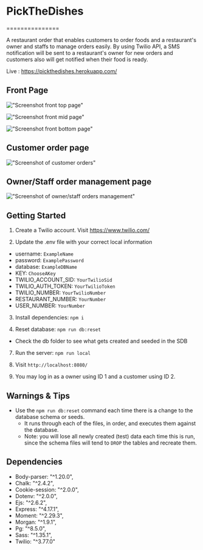# PickTheDishes
===============

A restaurant order that enables customers to order foods and a restaurant's owner and staffs to manage orders easily. 
By using Twilio API, a SMS notification will be sent to a restaurant's owner for new orders and customers also will get notified when their food is ready.

Live : https://pickthedishes.herokuapp.com/

## Front Page

!["Screenshot front top page"](https://github.com/tothenextcode/PickTheDishes/blob/master/docs/Top%20of%20main%20page.png?raw=true)

!["Screenshot front mid page"](https://github.com/tothenextcode/PickTheDishes/blob/master/docs/Mid%20Section%20of%20main%20page.png?raw=true)

!["Screenshot front bottom page"](https://github.com/tothenextcode/PickTheDishes/blob/master/docs/Bottom%20of%20main%20page.png?raw=true)

## Customer order page

!["Screenshot of customer orders"](https://github.com/tothenextcode/PickTheDishes/blob/master/docs/Customers%20order%20page.png?raw=true)

## Owner/Staff order management page

!["Screenshot of owner/staff orders management"](https://github.com/tothenextcode/PickTheDishes/blob/master/docs/Owner:Staff%20order%20management%20page.png?raw=true)


## Getting Started

1. Create a Twilio account. Visit https://www.twilio.com/

2. Update the .env file with your correct local information 
- username: `ExampleName` 
- password: `ExamplePassword` 
- database: `ExampleDBName`
- KEY: `ChooseAKey`
- TWILIO_ACCOUNT_SID: `YourTwilioSid`
- TWILIO_AUTH_TOKEN: `YourTwilioToken`
- TWILIO_NUMBER: `YourTwilioNumber`
- RESTAURANT_NUMBER: `YourNumber`
- USER_NUMBER: `YourNumber`

3. Install dependencies: `npm i`

5. Reset database: `npm run db:reset`
  - Check the db folder to see what gets created and seeded in the SDB

7. Run the server: `npm run local`

8. Visit `http://localhost:8080/`

9. You may log in as a owner using ID 1 and a customer using ID 2.


## Warnings & Tips

- Use the `npm run db:reset` command each time there is a change to the database schema or seeds. 
  - It runs through each of the files, in order, and executes them against the database. 
  - Note: you will lose all newly created (test) data each time this is run, since the schema files will tend to `DROP` the tables and recreate them.


## Dependencies

- Body-parser: "^1.20.0",
- Chalk: "^2.4.2",
- Cookie-session: "^2.0.0",
- Dotenv: "^2.0.0",
- Ejs: "^2.6.2",
- Express: "^4.17.1",
- Moment: "^2.29.3",
- Morgan: "^1.9.1",
- Pg: "^8.5.0",
- Sass: "^1.35.1",
- Twilio: "^3.77.0"
